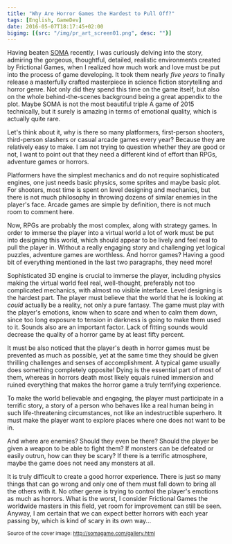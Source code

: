 ```yaml
---
title: "Why Are Horror Games the Hardest to Pull Off?"
tags: [English, GameDev]
date: 2016-05-07T18:17:45+02:00
bigimg: [{src: "/img/pr_art_screen01.png", desc: ""}]
---
```


Having beaten [SOMA](http://somagame.com/) recently, I was curiously delving into the story, admiring the gorgeous, thoughtful, detailed, realistic environments created by Frictional Games, when I realized how much work and love must be put into the process of game developing. It took them nearly _five years_ to finally release a masterfully crafted masterpiece in science fiction storytelling and horror genre. Not only did they spend this time on the game itself, but also on the whole behind-the-scenes background being a great appendix to the plot. Maybe SOMA is not the most beautiful triple A game of 2015 technically, but it surely is amazing in terms of emotional quality, which is actually quite rare.

Let's think about it, why is there so many platformers, first-person shooters, third-person slashers or casual arcade games every year? Because they are relatively easy to make. I am not trying to question whether they are good or not, I want to point out that they need a different kind of effort than RPGs, adventure games or horrors.

Platformers have the simplest mechanics and do not require sophisticated engines, one just needs basic physics, some sprites and maybe basic plot. For shooters, most time is spent on level designing and mechanics, but there is not much philosophy in throwing dozens of similar enemies in the player's face. Arcade games are simple by definition, there is not much room to comment here.

Now, RPGs are probably the most complex, along with strategy games. In order to immerse the player into a virtual world a lot of work must be put into designing this world, which should appear to be lively and feel real to pull the player in. Without a really engaging story and challenging yet logical puzzles, adventure games are worthless. And horror games? Having a good bit of everything mentioned in the last two paragraphs, they need more!

Sophisticated 3D engine is crucial to immerse the player, including physics making the virtual world feel real, well-thought, preferably not too complicated mechanics, with almost no visible interface. Level designing is the hardest part. The player must believe that the world that he is looking at _could_ actually be a reality, not only a pure fantasy. The game must play with the player's emotions, know when to scare and when to calm them down, since too long exposure to tension in darkness is going to make them used to it. Sounds also are an important factor. Lack of fitting sounds would decrease the quality of a horror game by at least fifty percent.

It must be also noticed that the player's death in horror games must be prevented as much as possible, yet at the same time they should be given thrilling challenges and senses of accomplishment. A typical game usually does something completely opposite! Dying is the essential part of most of them, whereas in horrors death most likely equals ruined immersion and ruined everything that makes the horror game a truly terrifying experience.

To make the world believable and engaging, the player must participate in a terrific story, a story of a person who behaves like a real human being in such life-threatening circumstances, not like an indestructible superhero. It must make the player want to explore places where one does not want to be in.

And where are enemies? Should they even be there? Should the player be given a weapon to be able to fight them? If monsters can be defeated or easily outrun, how can they be scary? If there is a terrific atmosphere, maybe the game does not need any monsters at all.

It is truly difficult to create a good horror experience. There is just so many things that can go wrong and only one of them must fall down to bring all the others with it. No other genre is trying to control the player's emotions as much as horrors. What is the worst, I consider Frictional Games the worldwide masters in this field, yet room for improvement can still be seen. Anyway, I am certain that we can expect better horrors with each year passing by, which is kind of scary in its own way...

<small>Source of the cover image: http://somagame.com/gallery.html</small>
